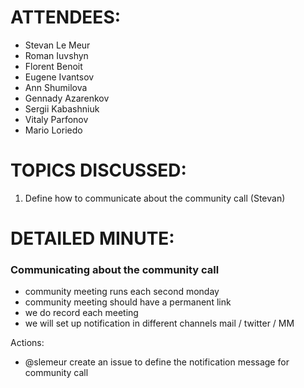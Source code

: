 # ATTENDEES:

- Stevan Le Meur
- Roman Iuvshyn
- Florent Benoit
- Eugene Ivantsov
- Ann Shumilova
- Gennady Azarenkov
- Sergii Kabashniuk
- Vitaly Parfonov
- Mario Loriedo

# TOPICS DISCUSSED:

1. Define how to communicate about the community call (Stevan)


# DETAILED MINUTE:

### Communicating about the community call
- community meeting runs each second monday
- community meeting should have a permanent link
- we do record each meeting
- we will set up notification in different channels mail / twitter / MM


Actions:
- @slemeur create an issue to define the notification message for community call
